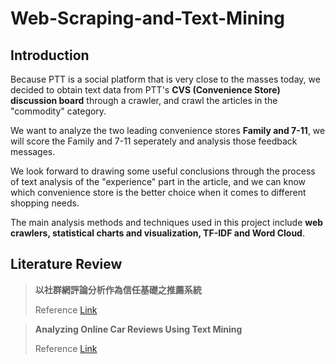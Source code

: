 # Web-Scraping-and-Text-Mining



## Introduction

Because PTT is a social platform that is very close to the masses today, we decided to obtain text data from PTT's **CVS (Convenience Store) discussion board** through a crawler, and crawl the articles in the "commodity" category. 

We want to analyze the two leading convenience stores **Family and 7-11**, we will score the Family and 7-11 seperately and analysis those feedback messages.

We look forward to drawing some useful conclusions through the process of text analysis of the "experience" part in the article, and we can know which convenience store is the better choice when it comes to different shopping needs.

The main analysis methods and techniques used in this project include **web crawlers, statistical charts and visualization, TF-IDF and Word Cloud**.



## Literature Review

> **以社群網評論分析作為信任基礎之推薦系統**
>
> Reference [Link](http://ir.lib.cyut.edu.tw:8080/bitstream/310901800/32907/1/104CYUT0396005-001.pdf)

> **Analyzing Online Car Reviews Using Text Mining** 
>
> Reference [Link](https://www.mdpi.com/2071-1050/11/6/1611/pdf)

